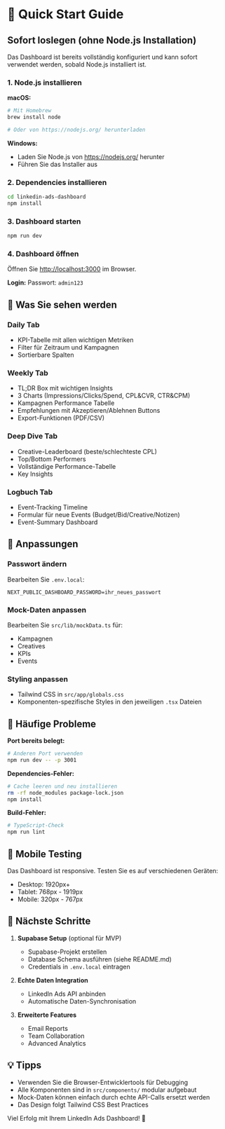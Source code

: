 # 🚀 Quick Start Guide

## Sofort loslegen (ohne Node.js Installation)

Das Dashboard ist bereits vollständig konfiguriert und kann sofort verwendet werden, sobald Node.js installiert ist.

### 1. Node.js installieren

**macOS:**
```bash
# Mit Homebrew
brew install node

# Oder von https://nodejs.org/ herunterladen
```

**Windows:**
- Laden Sie Node.js von https://nodejs.org/ herunter
- Führen Sie das Installer aus

### 2. Dependencies installieren

```bash
cd linkedin-ads-dashboard
npm install
```

### 3. Dashboard starten

```bash
npm run dev
```

### 4. Dashboard öffnen

Öffnen Sie [http://localhost:3000](http://localhost:3000) im Browser.

**Login:** Passwort: `admin123`

## 🎯 Was Sie sehen werden

### Daily Tab
- KPI-Tabelle mit allen wichtigen Metriken
- Filter für Zeitraum und Kampagnen
- Sortierbare Spalten

### Weekly Tab
- TL;DR Box mit wichtigen Insights
- 3 Charts (Impressions/Clicks/Spend, CPL&CVR, CTR&CPM)
- Kampagnen Performance Tabelle
- Empfehlungen mit Akzeptieren/Ablehnen Buttons
- Export-Funktionen (PDF/CSV)

### Deep Dive Tab
- Creative-Leaderboard (beste/schlechteste CPL)
- Top/Bottom Performers
- Vollständige Performance-Tabelle
- Key Insights

### Logbuch Tab
- Event-Tracking Timeline
- Formular für neue Events (Budget/Bid/Creative/Notizen)
- Event-Summary Dashboard

## 🔧 Anpassungen

### Passwort ändern
Bearbeiten Sie `.env.local`:
```env
NEXT_PUBLIC_DASHBOARD_PASSWORD=ihr_neues_passwort
```

### Mock-Daten anpassen
Bearbeiten Sie `src/lib/mockData.ts` für:
- Kampagnen
- Creatives
- KPIs
- Events

### Styling anpassen
- Tailwind CSS in `src/app/globals.css`
- Komponenten-spezifische Styles in den jeweiligen `.tsx` Dateien

## 🚨 Häufige Probleme

**Port bereits belegt:**
```bash
# Anderen Port verwenden
npm run dev -- -p 3001
```

**Dependencies-Fehler:**
```bash
# Cache leeren und neu installieren
rm -rf node_modules package-lock.json
npm install
```

**Build-Fehler:**
```bash
# TypeScript-Check
npm run lint
```

## 📱 Mobile Testing

Das Dashboard ist responsive. Testen Sie es auf verschiedenen Geräten:
- Desktop: 1920px+
- Tablet: 768px - 1919px  
- Mobile: 320px - 767px

## 🔮 Nächste Schritte

1. **Supabase Setup** (optional für MVP)
   - Supabase-Projekt erstellen
   - Database Schema ausführen (siehe README.md)
   - Credentials in `.env.local` eintragen

2. **Echte Daten Integration**
   - LinkedIn Ads API anbinden
   - Automatische Daten-Synchronisation

3. **Erweiterte Features**
   - Email Reports
   - Team Collaboration
   - Advanced Analytics

## 💡 Tipps

- Verwenden Sie die Browser-Entwicklertools für Debugging
- Alle Komponenten sind in `src/components/` modular aufgebaut
- Mock-Daten können einfach durch echte API-Calls ersetzt werden
- Das Design folgt Tailwind CSS Best Practices

Viel Erfolg mit Ihrem LinkedIn Ads Dashboard! 🎉


